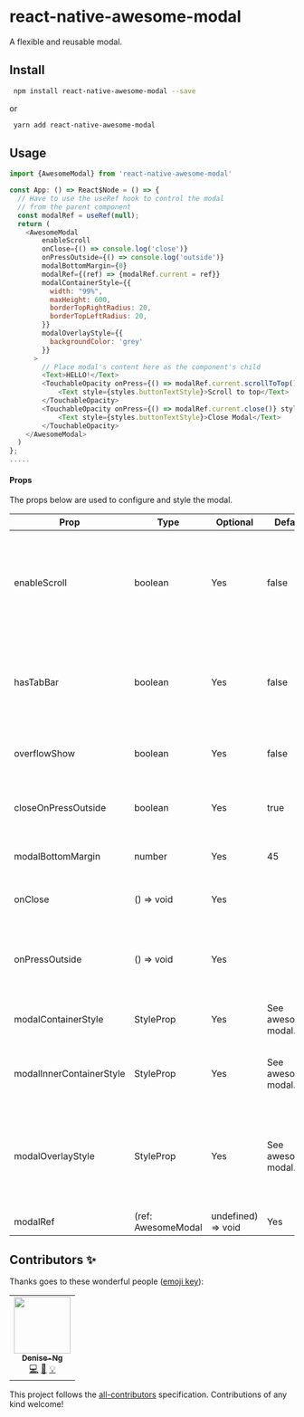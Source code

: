 # react-native-awesome-modal
A flexible and reusable modal.

## Install

```sh
 npm install react-native-awesome-modal --save
```

or

```sh
 yarn add react-native-awesome-modal
```

## Usage

````js
import {AwesomeModal} from 'react-native-awesome-modal'

const App: () => React$Node = () => {
  // Have to use the useRef hook to control the modal 
  // from the parent component
  const modalRef = useRef(null);
  return (
    <AwesomeModal
        enableScroll
        onClose={() => console.log('close')}
        onPressOutside={() => console.log('outside')}
        modalBottomMargin={0}
        modalRef={(ref) => {modalRef.current = ref}}
        modalContainerStyle={{
          width: "99%",
          maxHeight: 600,
          borderTopRightRadius: 20,
          borderTopLeftRadius: 20,
        }}
        modalOverlayStyle={{
          backgroundColor: 'grey'
        }}
      >
        // Place modal's content here as the component's child
        <Text>HELLO!</Text> 
        <TouchableOpacity onPress={() => modalRef.current.scrollToTop()} style={styles.buttonStyle}>
            <Text style={styles.buttonTextStyle}>Scroll to top</Text>
        </TouchableOpacity>
        <TouchableOpacity onPress={() => modalRef.current.close()} style={styles.buttonStyle}>
            <Text style={styles.buttonTextStyle}>Close Modal</Text>
        </TouchableOpacity>
    </AwesomeModal>
  )
};
.....
````

#### Props
The props below are used to configure and style the modal.

| Prop                | Type          | Optional  | Default | Description                                                                             |
| ------------------- | ------------- | --------- | ------- | --------------------------------------------------------------------------------------- |
| enableScroll        | boolean       | Yes       | false   | Container of the modal's content will be a ScrollView instead of a View if set to true.|
| hasTabBar           | boolean       | Yes       | false   | Whether the app has a tab bar (i.e. requires bottom padding for the modal)           |
| overflowShow        | boolean       | Yes       | false   | Whether to show overflown elements.                                                  |
| closeOnPressOutside | boolean       | Yes       | true   | Whether to close the modal on press outside of it                                                  |
| modalBottomMargin   | number        | Yes       | 45      | The bottom margin of modal.                                                          |
| onClose             | () => void    | Yes       |         | Function to call when the modal closes.                                              |
| onPressOutside      | () => void    | Yes       |         | Function to call when the user presses outside of the modal.                         |
| modalContainerStyle | StyleProp<ViewStyle> | Yes | See awesome-modal.tsx      | The modal's container style.                                     |   
| modalInnerContainerStyle | StyleProp<ViewStyle> | Yes | See awesome-modal.tsx      | The modal's content container style.                        |   
| modalOverlayStyle | StyleProp<ViewStyle>        | Yes       | See awesome-modal.tsx      | The modal's overlay style (i.e the translucent overlay behind the modal).  |   
| modalRef            | (ref: AwesomeModal | undefined) => void | Yes |  | The modal's ref to control the modal from the parent component.|   



## Contributors ✨

Thanks goes to these wonderful people ([emoji key](https://allcontributors.org/docs/en/emoji-key)):

<!-- ALL-CONTRIBUTORS-LIST:START - Do not remove or modify this section -->
<!-- prettier-ignore-start -->
<!-- markdownlint-disable -->
<table>
  <tr>
    <td align="center"><a href="https://github.com/Denise-Ng"><img src="https://avatars.githubusercontent.com/u/50568634?v=4?s=100" width="100px;" alt=""/><br /><sub><b>Denise-Ng</b></sub></a><br /><a href="https://github.com/Aspect Apps/react-native-subset-navigator/commits?author=Denise-Ng" title="Code">💻</a> <a href="https://github.com/Aspect Apps/react-native-subset-navigator/commits?author=Denise-Ng" title="Documentation">📖</a> <a href="#example-Denise-Ng" title="Examples">💡</a></td>
  </tr>
</table>

<!-- markdownlint-restore -->
<!-- prettier-ignore-end -->

<!-- ALL-CONTRIBUTORS-LIST:END -->

This project follows the [all-contributors](https://github.com/all-contributors/all-contributors) specification. Contributions of any kind welcome!

